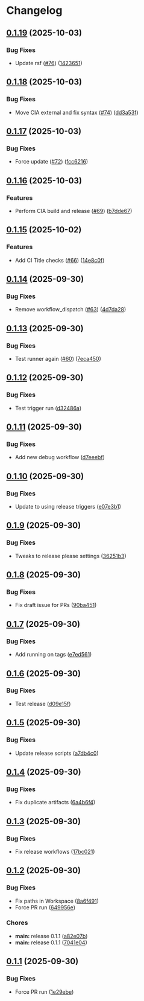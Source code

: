 # Changelog

## [0.1.19](https://github.com/steddyman/Ballistica/compare/v0.1.18...v0.1.19) (2025-10-03)


### Bug Fixes

* Update rsf ([#76](https://github.com/steddyman/Ballistica/issues/76)) ([1423651](https://github.com/steddyman/Ballistica/commit/1423651774f8cf4d27b54195d99dac36cfdb4a77))

## [0.1.18](https://github.com/steddyman/Ballistica/compare/v0.1.17...v0.1.18) (2025-10-03)


### Bug Fixes

* Move CIA external and fix syntax ([#74](https://github.com/steddyman/Ballistica/issues/74)) ([dd3a53f](https://github.com/steddyman/Ballistica/commit/dd3a53fbdbccc1d5e1e46f5f95d90bca11c6310e))

## [0.1.17](https://github.com/steddyman/Ballistica/compare/v0.1.16...v0.1.17) (2025-10-03)


### Bug Fixes

* Force update ([#72](https://github.com/steddyman/Ballistica/issues/72)) ([fcc6216](https://github.com/steddyman/Ballistica/commit/fcc62164569d39d0553a23a6f29d18046e4f1015))

## [0.1.16](https://github.com/steddyman/Ballistica/compare/v0.1.15...v0.1.16) (2025-10-03)


### Features

* Perform CIA build and release ([#69](https://github.com/steddyman/Ballistica/issues/69)) ([b7dde67](https://github.com/steddyman/Ballistica/commit/b7dde67a75c2ab850732fda87448cea0329b711c))

## [0.1.15](https://github.com/steddyman/Ballistica/compare/v0.1.14...v0.1.15) (2025-10-02)


### Features

* Add CI Title checks ([#66](https://github.com/steddyman/Ballistica/issues/66)) ([14e8c0f](https://github.com/steddyman/Ballistica/commit/14e8c0ff2a215017fdc97a9288a8e0de9c586a52))

## [0.1.14](https://github.com/steddyman/Ballistica/compare/v0.1.13...v0.1.14) (2025-09-30)


### Bug Fixes

* Remove workflow_dispatch ([#63](https://github.com/steddyman/Ballistica/issues/63)) ([4d7da28](https://github.com/steddyman/Ballistica/commit/4d7da28db142ced5aa82ea2682aa2281e28805db))

## [0.1.13](https://github.com/steddyman/Ballistica/compare/v0.1.12...v0.1.13) (2025-09-30)


### Bug Fixes

* Test runner again ([#60](https://github.com/steddyman/Ballistica/issues/60)) ([7eca450](https://github.com/steddyman/Ballistica/commit/7eca4503d6710a7708eea1f2783b96eb227b682c))

## [0.1.12](https://github.com/steddyman/Ballistica/compare/v0.1.11...v0.1.12) (2025-09-30)


### Bug Fixes

* Test trigger run ([d32486a](https://github.com/steddyman/Ballistica/commit/d32486a6058a4547a6583310727506508ed0d7f8))

## [0.1.11](https://github.com/steddyman/Ballistica/compare/v0.1.10...v0.1.11) (2025-09-30)


### Bug Fixes

* Add new debug workflow ([d7eeebf](https://github.com/steddyman/Ballistica/commit/d7eeebf65c8fdfac24e768f32e5b4da6fb32cf70))

## [0.1.10](https://github.com/steddyman/Ballistica/compare/v0.1.9...v0.1.10) (2025-09-30)


### Bug Fixes

* Update to using release triggers ([e07e3b1](https://github.com/steddyman/Ballistica/commit/e07e3b1e4b156e1d1e77eb8fa41495b3ab0ba63c))

## [0.1.9](https://github.com/steddyman/Ballistica/compare/v0.1.8...v0.1.9) (2025-09-30)


### Bug Fixes

* Tweaks to release please settings ([36251b3](https://github.com/steddyman/Ballistica/commit/36251b30959a189171096e8dde687edd9f38e6cf))

## [0.1.8](https://github.com/steddyman/Ballistica/compare/v0.1.7...v0.1.8) (2025-09-30)


### Bug Fixes

* Fix draft issue for PRs ([90ba451](https://github.com/steddyman/Ballistica/commit/90ba451b3c39bd2d82eb7042e4b74c3596e1aec0))

## [0.1.7](https://github.com/steddyman/Ballistica/compare/v0.1.6...v0.1.7) (2025-09-30)


### Bug Fixes

* Add running on tags ([e7ed561](https://github.com/steddyman/Ballistica/commit/e7ed5611c64d4afec93ae4549c505f1cba681a83))

## [0.1.6](https://github.com/steddyman/Ballistica/compare/v0.1.5...v0.1.6) (2025-09-30)


### Bug Fixes

* Test release ([d09e15f](https://github.com/steddyman/Ballistica/commit/d09e15f9c09a6fc5bbea22945e08daadcbb7d3e7))

## [0.1.5](https://github.com/steddyman/Ballistica/compare/v0.1.4...v0.1.5) (2025-09-30)


### Bug Fixes

* Update release scripts ([a7db4c0](https://github.com/steddyman/Ballistica/commit/a7db4c098392799908b73162ead5355400484765))

## [0.1.4](https://github.com/steddyman/Ballistica/compare/v0.1.3...v0.1.4) (2025-09-30)


### Bug Fixes

* Fix duplicate artifacts ([6a4b6f4](https://github.com/steddyman/Ballistica/commit/6a4b6f4d2f9bd623346749e502cbc58ba6f7772e))

## [0.1.3](https://github.com/steddyman/Ballistica/compare/v0.1.2...v0.1.3) (2025-09-30)


### Bug Fixes

* Fix release workflows ([17bc021](https://github.com/steddyman/Ballistica/commit/17bc0211a47e4dd7ce8e83fc547b4d9d65c977f4))

## [0.1.2](https://github.com/steddyman/Ballistica/compare/v0.1.1...v0.1.2) (2025-09-30)


### Bug Fixes

* Fix paths in Workspace ([8a6f491](https://github.com/steddyman/Ballistica/commit/8a6f491e9ec271ea961a13834a794d71ead8e9c7))
* Force PR run ([649956e](https://github.com/steddyman/Ballistica/commit/649956e71e7eb588ea88065815119d89ee0d6d45))


### Chores

* **main:** release 0.1.1 ([a82e07b](https://github.com/steddyman/Ballistica/commit/a82e07b29d6b6b3a6caab4617d70196ba62610aa))
* **main:** release 0.1.1 ([7041e04](https://github.com/steddyman/Ballistica/commit/7041e0404c6c429feeba9b24b9eddb3feedab969))

## [0.1.1](https://github.com/steddyman/Ballistica/compare/v0.1.0...v0.1.1) (2025-09-30)


### Bug Fixes

* Force PR run ([1e29ebe](https://github.com/steddyman/Ballistica/commit/1e29ebe44554b2eef86b5334750fbc7a518f7f68))
